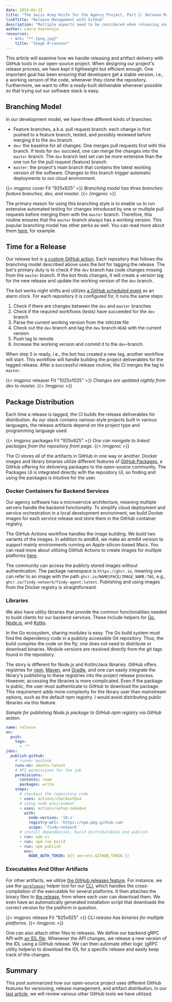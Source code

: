 ```yaml
---
date: 2024-04-23
title: "The Swiss Army Knife for the Agency Project, Part 2: Release Management with GitHub"
linkTitle: "Release Management with GitHub"
description: "Multiple aspects need to be considered when releasing and distributing software. In this article, we will examine how we handle releasing and artifact delivery with GitHub tools in our open-source project."
author: Laura Vuorenoja
resources:
  - src: "**.{png,jpg}"
    title: "Image #:counter"
---
```


This article will examine how we handle releasing and artifact delivery with GitHub tools
in our open-source project. When designing our project's release process, we have kept it
lightweight but efficient enough. One important goal has been ensuring that developers
get a stable version, i.e., a working version of the code, whenever they clone the repository.
Furthermore, we want to offer a ready-built deliverable whenever possible so that trying out
our software stack is easy.

## Branching Model

In our development model, we have three different kinds of branches:

* Feature branches, a.k.a. pull request branch: each change is first pushed to a feature branch,
  tested, and possibly reviewed before merging it to the `dev` branch.
* `dev`: the baseline for all changes. One merges pull requests first with this branch.
  If tests for `dev` succeed, one can merge the changes into the `master` branch.
  The `dev` branch test set can be more extensive than the one run for the pull request (feature) branch.
* `master`: the project's main branch that contains the latest working version of the software.
  Changes to this branch trigger automatic deployments to our cloud environment.

{{< imgproc cover Fit "925x925" >}}
<em>Branching model has three branches: feature branches, dev, and master.
</em>
{{< /imgproc >}}

The primary reason for using this branching style is to enable us to run extensive automated testing
for changes introduced by one or multiple pull requests before merging them with the `master` branch.
Therefore, this routine ensures that the `master` branch always has a working version.
This popular branching model has other perks as well. You can read more about them
[here](https://nvie.com/posts/a-successful-git-branching-model/), for example.

## Time for a Release

Our release bot is [a custom GitHub action](https://github.com/findy-network/releaser-action).
Each repository that follows the branching model described
above uses the bot for tagging the release. The bot's primary duty is to check if the `dev` branch
has code changes missing from the `master` branch. If the bot finds changes, it will create a version
tag for the new release and update the working version of the `dev` branch.

The bot works night shifts and utilizes
[a GitHub scheduled event](https://docs.github.com/en/actions/using-workflows/events-that-trigger-workflows#schedule)
as an alarm clock.
For each repository it is configured for, it runs the same steps:

1. Check if there are changes between the `dev` and `master` branches
1. Check if the required workflows (tests) have succeeded for the `dev` branch
1. Parse the current working version from the `VERSION` file
1. Check out the `dev` branch and tag the `dev` branch `HEAD` with the current version
1. Push tag to remote
1. Increase the working version and commit it to the `dev`-branch.

When step 5 is ready, i.e., the bot has created a new tag, another workflow will start.
This workflow will handle building the project deliverables for the tagged release.
After a successful release routine, the CI merges the tag to `master`.

{{< imgproc releaser Fit "1025x1025" >}}
<em>Changes are updated nightly from dev to master.
</em>
{{< /imgproc >}}

## Package Distribution

Each time a release is tagged, the CI builds the release deliverables for distribution.
As our stack contains various-style projects built in various languages, the release artifacts
depend on the project type and programming language used.

{{< imgproc packages Fit "925x925" >}}
<em>One can navigate to linked packages from the repository front page.
</em>
{{< /imgproc >}}

The CI stores all of the artifacts in GitHub in one way or another. Docker images and library
binaries utilize different features of [GitHub Packages](https://github.com/features/packages),
a GitHub offering for delivering packages
to the open-source community. The Packages UI is integrated directly with the repository UI,
so finding and using the packages is intuitive for the user.

### Docker Containers for Backend Services

Our agency software has a microservice architecture, meaning multiple servers handle the backend
functionality. To simplify cloud deployment and service orchestration in
a local development environment, we build Docker images for each service release and store them in
the GitHub container registry.

The GitHub Actions workflow handles the image building. We build two variants of the images.
In addition to amd64, we make an arm64 version to support mainly environments running on
Apple-silicon-based Macs.
You can read more about utilizing GitHub Actions to create images for multiple platforms [here](/blog/2021/09/20/the-arm-adventure-on-docker/).

The community can access the publicly stored images without authentication.
The package namespace is `https://ghcr.io`, meaning one can refer to an image with the path
`ghcr.io/NAMESPACE/IMAGE_NAME:TAG`, e.g., `ghcr.io/findy-network/findy-agent:latest`.
Publishing and using images from the Docker registry is straightforward.

### Libraries

We also have utility libraries that provide the common functionalities needed to build
clients for our backend services. These include helpers for
[Go](https://github.com/findy-network/findy-common-go),
[Node.js](https://github.com/findy-network/findy-common-ts),
and [Kotlin](https://github.com/findy-network/findy-common-kt).

In the Go ecosystem, sharing modules is easy. The Go build system must find the dependency code
in a publicly accessible Git repository. Thus, the build compiles the code on the fly;
one does not need to distribute or download binaries. Module versions are resolved directly
from the git tags found in the repository.

The story is different for Node.js and Kotlin/Java libraries.
GitHub offers registries for
[npm](https://docs.github.com/en/packages/working-with-a-github-packages-registry/working-with-the-npm-registry),
[Maven](https://docs.github.com/en/packages/working-with-a-github-packages-registry/working-with-the-apache-maven-registry),
and [Gradle](https://docs.github.com/en/packages/working-with-a-github-packages-registry/working-with-the-gradle-registry),
and one can easily integrate the library's
publishing to these registries into the project release process. However, accessing the libraries
is more complicated. Even if the package is public, the user must authenticate to GitHub to download
the package. This requirement adds more complexity for the library user than mainstream options,
such as the default npm registry. I would avoid distributing public libraries via this feature.

*Sample for publishing Node.js package to GitHub npm registry via GitHub action:*

```yaml
name: release
on:
  push:
    tags:
      - '*'
jobs:
  publish-github:
    # runner machine
    runs-on: ubuntu-latest
    # API permissions for the job
    permissions:
      contents: read
      packages: write
    steps:
      # checkout the repository code
      - uses: actions/checkout@v4
      # setup node environment
      - uses: actions/setup-node@v4
        with:
          node-version: '18.x'
          registry-url: 'https://npm.pkg.github.com'
          scope: 'findy-network'
      # install dependencies, build distributables and publish
      - run: npm ci
      - run: npm run build
      - run: npm publish
        env:
          NODE_AUTH_TOKEN: ${{ secrets.GITHUB_TOKEN }}
```

### Executables And Other Artifacts

For other artifacts, we utilize
[the GitHub releases feature](https://docs.github.com/en/repositories/releasing-projects-on-github/about-releases).
For instance, we use the [`goreleaser`](https://goreleaser.com/)
helper tool for our [CLI](https://github.com/findy-network/findy-agent-cli),
which handles the cross-compilation of the executable for several platforms.
It then attaches the binary files to [the release](https://github.com/findy-network/findy-agent-cli/releases),
from where each user can download them.
We even have an automatically generated installation script that downloads the correct
version for the platform in question.

{{< imgproc release Fit "925x925" >}}
<em>CLI release has binaries for multiple platforms.
</em>
{{< /imgproc >}}

One can also attach other files to releases. We define our backend gRPC API with
[an IDL file](https://github.com/findy-network/findy-agent-api/tree/master/idl/v1).
Whenever the API changes, we release a new version of the IDL using a GitHub release.
We can then automate other logic (gRPC utility helpers) to download the IDL for a specific release
and easily keep track of the changes.

## Summary

This post summarized how our open-source project uses different GitHub features for versioning,
release management, and artifact distribution. In our [last article](/blog/2024/04/24/the-swiss-army-knife-for-the-agency-project-part-3-other-github-tools/),
we will review various
other GitHub tools we have utilized.
